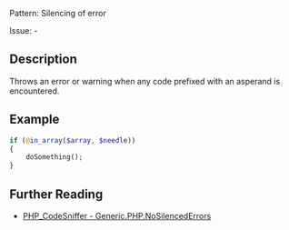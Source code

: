 Pattern: Silencing of error

Issue: -

## Description

Throws an error or warning when any code prefixed with an asperand is encountered.

## Example

``` php
if (@in_array($array, $needle))
{
	doSomething();
}
```

## Further Reading

* [PHP_CodeSniffer - Generic.PHP.NoSilencedErrors](https://github.com/PHPCSStandards/PHP_CodeSniffer/blob/master/src/Standards/Generic/Sniffs/PHP/NoSilencedErrorsSniff.php)